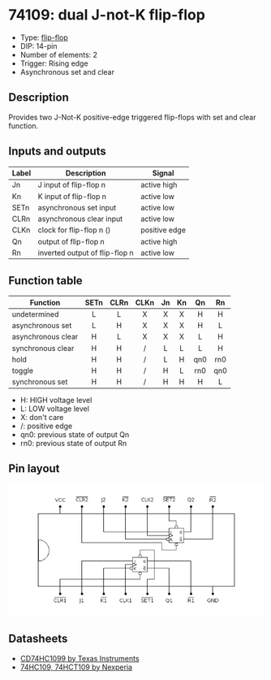 # 74109: dual J-not-K flip-flop

- Type: [flip-flop](flip_flops.md)
- DIP: 14-pin
- Number of elements: 2
- Trigger: Rising edge
- Asynchronous set and clear

## Description

Provides two J-Not-K positive-edge triggered flip-flops with set and clear function.

## Inputs and outputs

| Label | Description                    | Signal        |
| ----- | ------------------------------ | ------------- |
| Jn    | J input of flip-flop n         | active high   |
| Kn    | K input of flip-flop n         | active low    |
| SETn  | asynchronous set input         | active low    |
| CLRn  | asynchronous clear input       | active low    |
| CLKn  | clock for flip-flop n ()       | positive edge |
| Qn    | output of flip-flop n          | active high   |
| Rn    | inverted output of flip-flop n | active low    |

## Function table

| Function           | SETn | CLRn | CLKn | Jn  | Kn  | Qn  | Rn  |
| ------------------ |:----:|:----:|:----:|:---:|:---:|:---:|:---:|
| undetermined       |  L   |  L   |  X   |  X  |  X  |  H  |  H  |
| asynchronous set   |  L   |  H   |  X   |  X  |  X  |  H  |  L  |
| asynchronous clear |  H   |  L   |  X   |  X  |  X  |  L  |  H  |
| synchronous clear  |  H   |  H   |  /   |  L  |  L  |  L  |  H  |
| hold               |  H   |  H   |  /   |  L  |  H  | qn0 | rn0 |
| toggle             |  H   |  H   |  /   |  H  |  L  | rn0 | qn0 |
| synchronous set    |  H   |  H   |  /   |  H  |  H  |  H  |  L  |

- H: HIGH voltage level
- L: LOW voltage level
- X: don't care
- /: positive edge
- qn0: previous state of output Qn
- rn0: previous state of output Rn

## Pin layout

![](../dia/74109-dip.png)

## Datasheets

- [CD74HC1099 by Texas Instruments](http://www.ti.com/lit/gpn/cd74hc109)
- [74HC109, 74HCT109 by Nexperia](https://assets.nexperia.com/documents/data-sheet/74HC_HCT109.pdf)
